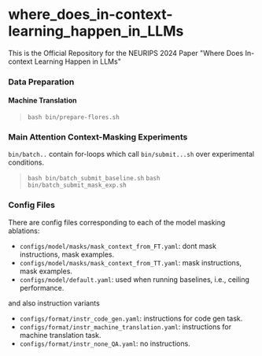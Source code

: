 # where_does_in-context-learning_happen_in_LLMs
This is the Official Repository for the NEURIPS 2024 Paper "Where Does In-context Learning Happen in LLMs"

### Data Preparation

#### Machine Translation 
> `bash bin/prepare-flores.sh`

### Main Attention Context-Masking Experiments

`bin/batch..` contain for-loops which call `bin/submit...sh` over experimental conditions.

> `bash bin/batch_submit_baseline.sh`
> `bash bin/batch_submit_mask_exp.sh`

### Config Files

There are config files corresponding to each of the model masking ablations:

* `configs/model/masks/mask_context_from_FT.yaml`: dont mask instructions, mask examples.
* `configs/model/masks/mask_context_from_TT.yaml`: mask instructions, mask examples.
* `configs/model/default.yaml`: used when running baselines, i.e., ceiling performance.

and also instruction variants
* `configs/format/instr_code_gen.yaml`: instructions for code gen task.
* `configs/format/instr_machine_translation.yaml`: instructions for machine translation task.
* `configs/format/instr_none_QA.yaml`: no instructions.
